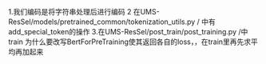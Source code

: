 1.我们编码是将字符串处理后进行编码
2 在UMS-ResSel/models/pretrained_common/tokenization_utils.py / 中有add_special_token的操作
3.在UMS-ResSel/post_train/post_training.py /中train 为什么要改写BertForPreTraining使其返回各自的loss，，在train里再先求平均再加起来
